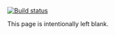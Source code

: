 [![Build status](https://build.appcenter.ms/v0.1/apps/68abbedf-97d7-4e99-9582-77cf878cc1c2/branches/master/badge)](https://appcenter.ms)

This page is intentionally left blank.
